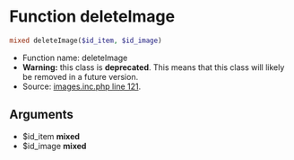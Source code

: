Function deleteImage
===========================





```php
mixed deleteImage($id_item, $id_image)
```

* Function name: deleteImage
* **Warning:** this class is **deprecated**. This means that this class will likely be removed in a future version.
* Source: [images.inc.php line 121](https://github.com/PrestaShop/PrestaShop/blob/1.6.0.8/images.inc.php#L121).

Arguments
---------

* $id_item **mixed**
* $id_image **mixed**

